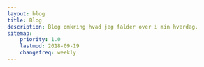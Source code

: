 ```yaml
---
layout: blog
title: Blog
description: Blog omkring hvad jeg falder over i min hverdag.
sitemap:
    priority: 1.0
    lastmod: 2018-09-19
    changefreq: weekly
---
```

